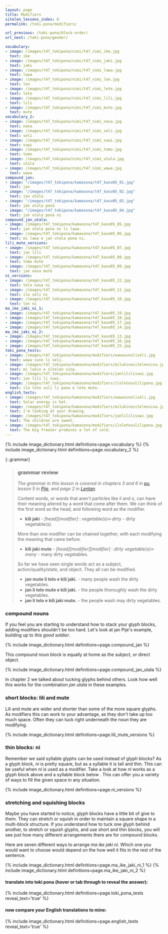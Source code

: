 ```yaml
---
layout: page
title: Modifiers
sitelen_lessons_index: 6
permalink: /toki-pona/modifiers/

url_previous: /toki-pona/block-order/
url_next: /toki-pona/gender/

vocabulary:
- image: /images/t47_tokipona/nimi/t47_nimi_ike.jpg
  text: ike
- image: /images/t47_tokipona/nimi/t47_nimi_jaki.jpg
  text: jaki
- image: /images/t47_tokipona/nimi/t47_nimi_lawa.jpg
  text: lawa
- image: /images/t47_tokipona/nimi/t47_nimi_len.jpg
  text: len
- image: /images/t47_tokipona/nimi/t47_nimi_lete.jpg
  text: lete
- image: /images/t47_tokipona/nimi/t47_nimi_lili.jpg
  text: lili
- image: /images/t47_tokipona/nimi/t47_nimi_mute.jpg
  text: mute
vocabulary_2:
- image: /images/t47_tokipona/nimi/t47_nimi_nasa.jpg
  text: nasa
- image: /images/t47_tokipona/nimi/t47_nimi_seli.jpg
  text: seli
- image: /images/t47_tokipona/nimi/t47_nimi_suwi.jpg
  text: suwi
- image: /images/t47_tokipona/nimi/t47_nimi_tomo.jpg
  text: tomo
- image: /images/t47_tokipona/nimi/t47_nimi_utala.jpg
  text: utala
- image: /images/t47_tokipona/nimi/t47_nimi_wawa.jpg
  text: wawa
compound_jan:
- image: "/images/t47_tokipona/kamasona/t47_kaso05_01.jpg"
  text: jan
- image: "/images/t47_tokipona/kamasona/t47_kaso05_02.jpg"
  text: jan utala
- image: "/images/t47_tokipona/kamasona/t47_kaso05_03.jpg"
  text: jan utala pona
- image: "/images/t47_tokipona/kamasona/t47_kaso05_04.jpg"
  text: jan utala pona ni
compound_jan_utala:
- image: /images/t47_tokipona/kamasona/t47_kaso05_05.jpg
  text: jan utala pona ni li lawa.
- image: /images/t47_tokipona/kamasona/t47_kaso05_06.jpg
  text: mi lawa e jan utala pona ni.
lili_mute_versions:
- image: /images/t47_tokipona/kamasona/t47_kaso05_07.jpg
  text: jan lili
- image: /images/t47_tokipona/kamasona/t47_kaso05_08.jpg
  text: tomo mute
- image: /images/t47_tokipona/kamasona/t47_kaso05_09.jpg
  text: jan nasa mute
ni_versions:
- image: /images/t47_tokipona/kamasona/t47_kaso05_12.jpg
  text: telo nasa ni
- image: /images/t47_tokipona/kamasona/t47_kaso05_11.jpg
  text: ilo seli ni
- image: /images/t47_tokipona/kamasona/t47_kaso05_10.jpg
  text: len ni
ma_ike_jaki_ni_1:
- image: /images/t47_tokipona/kamasona/t47_kaso05_19.jpg
- image: /images/t47_tokipona/kamasona/t47_kaso05_18.jpg
- image: /images/t47_tokipona/kamasona/t47_kaso05_17.jpg
- image: /images/t47_tokipona/kamasona/t47_kaso05_14.jpg
ma_ike_jaki_ni_2:
- image: /images/t47_tokipona/kamasona/t47_kaso05_13.jpg
- image: /images/t47_tokipona/kamasona/t47_kaso05_16.jpg
- image: /images/t47_tokipona/kamasona/t47_kaso05_15.jpg
toki_pona_tests:
- image: /images/t47_tokipona/kamasona/modifiers/wawasunoliseli.jpg
  text: wawa suno li seli.
- image: /images/t47_tokipona/kamasona/modifiers/milukinesitelensina.jpg
  text: mi lukin e sitelen sina.
- image: /images/t47_tokipona/kamasona/modifiers/janlililisuwi.jpg
  text: jan lili li suwi.
- image: /images/t47_tokipona/kamasona/modifiers/iloletesulilipana.jpg
  text: ilo lete suli li pana e lete mute.
english_tests:
- image: /images/t47_tokipona/kamasona/modifiers/wawasunoliseli.jpg
  text: Solar energy is hot.
- image: /images/t47_tokipona/kamasona/modifiers/milukinesitelensina.jpg
  text: I'm looking at your drawing.
- image: /images/t47_tokipona/kamasona/modifiers/janlililisuwi.jpg
  text: The children are sweet.
- image: /images/t47_tokipona/kamasona/modifiers/iloletesulilipana.jpg
  text: The big freezer produces a lot of cold.
---
```


{% include image_dictionary.html definitions=page.vocabulary %}
{% include image_dictionary.html definitions=page.vocabulary_2 %}

{:.grammar}
>### grammar review
>_The grammar in this lesson is covered in chapters 3 and 6 in [pu](https://www.amazon.com/dp/B012M1RLXS), lesson 5 in [Pije](http://tokipona.net/tp/janpije/okamasona.php), and page 2 in [Lentan](https://rnd.neocities.org/tokipona/)._
>
> Content words, or words that aren't particles like _li_ and _e_, can have their meaning altered by a word that come after them.  We can think of the first word as the head, and following word as the modifier.
>
>* __kili jaki__ - _[head][modifier]_ : _vegetable(s)<-dirty_ - dirty vegetable(s).
>
> More than one modifier can be chained together, with each modifying the meaning that came before.
>
>* __kili jaki mute__ - _[head][modifier][modifier]_ : _dirty vegetable(s)<-many_ - many dirty vegetables.
>
> So far we have seen single words act as a subject, action/quality/state, and object. They all can be modified.
>
>* __jan mute li telo e kili jaki.__ - many people wash the dirty vegetables.
>* __jan li telo mute e kili jaki.__ - the people thoroughly wash the dirty vegetables.
>* __jan li telo e kili jaki mute.__ - the people wash may dirty vegetables.
>

### compound nouns

If you feel you are starting to understand how to stack your glyph blocks, adding modifiers shouldn't be too hard. Let's look at jan Pije's example, building up to _this good soldier_.

{% include image_dictionary.html definitions=page.compound_jan %}

This compound noun block is equally at home as the subject, or direct object.

{% include image_dictionary.html definitions=page.compound_jan_utala %}

In chapter 2 we talked about tucking glyphs behind others. Look how well this works for the combination _jan utala_ in these examples.

### short blocks: lili and mute

Lili and mute are wider and shorter than some of the more square glyphs. As modifiers this can work to your advantage, as they don't take up too much space. Often they can tuck right underneath the noun they are modifying.

{% include image_dictionary.html definitions=page.lili_mute_versions %}

### thin blocks: ni

Remember we said syllable glyphs can be used instead of glyph blocks? As a glyph block, _ni_ is pretty square, but as a syllable it is tall and thin. This can be useful when _ni_ is used as a modifier. Take a look at how _ni_ works as a glyph block above and a syllable block below .  This can offer you a variety of ways to fill the given space in any situation.

{% include image_dictionary.html definitions=page.ni_versions %}

### stretching and squishing blocks

Maybe you have started to notice, glyph blocks have a little bit of give to them. They can stretch or squish in order to maintain a square shape in a multi-block structure. If you understand how to tuck one glyph behind another, to stretch or squish glyphs, and use short and thin blocks, you will see just how many different arrangements there are for compound blocks.

Here are seven different ways to arrange _ma ike jaki ni_. Which one you would want to choose would depend on the how well it fits in the rest of the sentence.

{% include image_dictionary.html definitions=page.ma_ike_jaki_ni_1 %}
{% include image_dictionary.html definitions=page.ma_ike_jaki_ni_2 %}

#### translate into toki pona (hover or tab through to reveal the answer):

{% include image_dictionary.html definitions=page.toki_pona_tests reveal_text='true' %}

#### now compare your English translations to mine:

{% include image_dictionary.html definitions=page.english_tests reveal_text='true' %}
